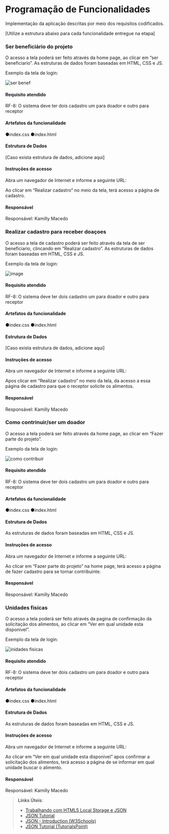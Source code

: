 # Programação de Funcionalidades

Implementação da aplicação descritas por meio dos requisitos codificados. 

[Utilize a estrutura abaixo para cada funcionalidade entregue na etapa]

### Ser beneficiário do projeto 
O acesso a tela poderá ser feito através da home page, ao clicar em “ser beneficiario”. As estruturas de dados foram baseadas em HTML, CSS e JS.

Exemplo da tela de login:

![ser benef](https://github.com/ICEI-PUC-Minas-PMV-ADS/ads-e1-exemplo-vida-de-estudante/assets/160599457/e729cc5a-ce72-4b31-9f03-72a04ad06c38)

#### Requisito atendido

RF-8: O sistema deve ter dois cadastro um para doador e outro para receptor

#### Artefatos da funcionalidade

●index.css
●index.html

#### Estrutura de Dados

[Caso exista estrutura de dados, adicione aqui]

#### Instruções de acesso

Abra um navegador de Internet e informe a seguinte URL: 

Ao clicar em “Realizar cadastro” no meio da tela, terá acesso a página de cadastro.


#### Responsável
Responsável: Kamilly Macedo

### Realizar cadastro para receber doaçoes 


O acesso a tela de cadastro poderá ser feito através da tela de ser beneficiario, clincando em “Realizar cadastro”. As estruturas de dados foram baseadas em HTML, CSS e JS.

Exemplo da tela de login:

![image](https://github.com/ICEI-PUC-Minas-PMV-ADS/ads-e1-exemplo-vida-de-estudante/assets/160599457/1a4d44f5-9024-44e7-b687-285227ba8f2d)

#### Requisito atendido

RF-8: O sistema deve ter dois cadastro um para doador e outro para receptor

#### Artefatos da funcionalidade

●index.css
●index.html

#### Estrutura de Dados

[Caso exista estrutura de dados, adicione aqui]

#### Instruções de acesso

Abra um navegador de Internet e informe a seguinte URL: 

Apos clicar em “Realizar cadastro” no meio da tela, da acesso a essa página de cadastro para que o receptor solicite os alimentos.
#### Responsável
Responsável: Kamilly Macedo

### Como contrinuir/ser um doador

O acesso a tela poderá ser feito através da home page, ao clicar em “Fazer parte do projeto”. 


Exemplo da tela de login:

![como contribuir](https://github.com/ICEI-PUC-Minas-PMV-ADS/ads-e1-exemplo-vida-de-estudante/assets/160599457/4bd70ee7-f26e-4f36-a0a2-b5e26328e66a)

#### Requisito atendido

RF-8: O sistema deve ter dois cadastro um para doador e outro para receptor

#### Artefatos da funcionalidade

●index.css
●index.html

#### Estrutura de Dados

As estruturas de dados foram baseadas em HTML, CSS e JS.

#### Instruções de acesso

Abra um navegador de Internet e informe a seguinte URL: 

Ao clicar em “Fazer parte do projeto” na home page, terá acesso a página de fazer cadastro para se tornar contribuinte.


#### Responsável
Responsável: Kamilly Macedo

### Unidades fisícas

O acesso a tela poderá ser feito através da pagina de confirmação da solicitação dos alimentos, ao clicar em “Ver em qual unidade esta disponivel”. 

Exemplo da tela de login:

![inidades fisicas](https://github.com/ICEI-PUC-Minas-PMV-ADS/ads-e1-exemplo-vida-de-estudante/assets/160599457/e666635b-ff83-409f-afa2-ddcba731cbb2)

#### Requisito atendido

RF-8: O sistema deve ter dois cadastro um para doador e outro para receptor

#### Artefatos da funcionalidade

●index.css
●index.html

#### Estrutura de Dados

As estruturas de dados foram baseadas em HTML, CSS e JS.

#### Instruções de acesso

Abra um navegador de Internet e informe a seguinte URL: 

Ao clicar em “Ver em qual unidade esta disponivel” apos confirmar a solicitação dos alimentos, terá acesso a página de se informar em qual unidade buscar o alimento.


#### Responsável
Responsável: Kamilly Macedo


> **Links Úteis**:
> - [Trabalhando com HTML5 Local Storage e JSON](https://www.devmedia.com.br/trabalhando-com-html5-local-storage-e-json/29045)
> - [JSON Tutorial](https://www.w3resource.com/JSON)
> - [JSON - Introduction (W3Schools)](https://www.w3schools.com/js/js_json_intro.asp)
> - [JSON Tutorial (TutorialsPoint)](https://www.tutorialspoint.com/json/index.htm)

